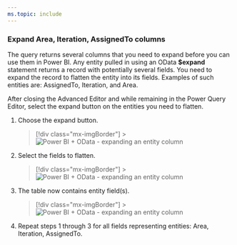 ```yaml
---
ms.topic: include
---
```


### Expand Area, Iteration, AssignedTo columns

The query returns several columns that you need to expand before you can use them in Power BI. Any entity pulled in using an OData **\$expand** statement returns a record with potentially several fields. You need to expand the record to flatten the entity into its fields. Examples of such entities are: AssignedTo, Iteration, and Area.

After closing the Advanced Editor and while remaining in the Power Query Editor, select the expand button on the entities you need to flatten.

1. Choose the expand button.

   > [!div class="mx-imgBorder"] > ![Power BI + OData - expanding an entity column](/azure/devops/report/powerbi/media/odatapowerbi/expandcolumn.png)

1. Select the fields to flatten.

   > [!div class="mx-imgBorder"] > ![Power BI + OData - expanding an entity column](/azure/devops/report/powerbi/media/odatapowerbi/expandcolumn2.png)

1. The table now contains entity field(s).

   > [!div class="mx-imgBorder"] > ![Power BI + OData - expanding an entity column](/azure/devops/report/powerbi/media/odatapowerbi/expandcolumn3.png)

1. Repeat steps 1 through 3 for all fields representing entities: Area, Iteration, AssignedTo.
